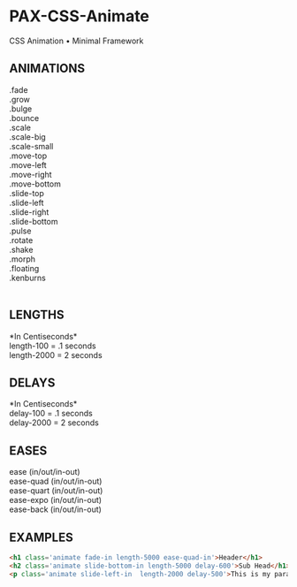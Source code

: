 <h1>PAX-CSS-Animate</h1>
<p>CSS Animation • Minimal Framework</p>

<h2>ANIMATIONS</h2>
.fade<br />
.grow<br />
.bulge<br />
.bounce<br />
.scale<br />
.scale-big<br />
.scale-small<br />
.move-top<br />
.move-left<br />
.move-right<br />
.move-bottom<br />
.slide-top<br />
.slide-left<br />
.slide-right<br />
.slide-bottom<br />
.pulse<br />
.rotate<br />
.shake<br />
.morph<br />
.floating<br />
.kenburns
<br /><br />

<h2>LENGTHS</h2>
*In Centiseconds*<br />
length-100 = .1 seconds<br />
length-2000 = 2 seconds<br />

<h2>DELAYS</h2>
*In Centiseconds*<br />
delay-100 = .1 seconds<br />
delay-2000 = 2 seconds<br />

<h2>EASES</h2>
ease (in/out/in-out)<br />
ease-quad (in/out/in-out)<br />
ease-quart (in/out/in-out)<br />
ease-expo (in/out/in-out)<br />
ease-back  (in/out/in-out)<br />

<h2>EXAMPLES</h2>

```html
<h1 class='animate fade-in length-5000 ease-quad-in'>Header</h1>
<h2 class='animate slide-bottom-in length-5000 delay-600'>Sub Head</h1>
<p class='animate slide-left-in  length-2000 delay-500'>This is my paragraph</p>
```
